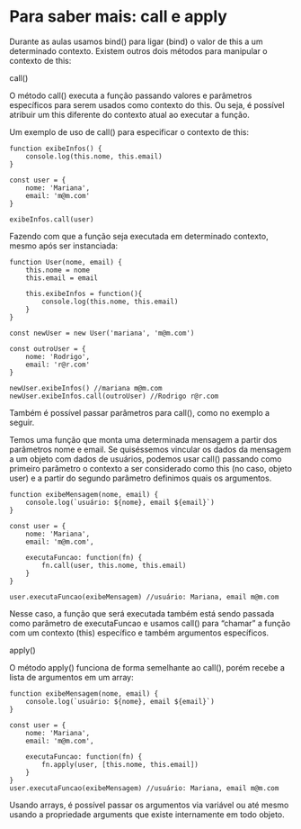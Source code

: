 # Para saber mais: call e apply

Durante as aulas usamos bind() para ligar (bind) o valor de this a um determinado contexto. Existem outros dois métodos para manipular o contexto de this:

call()

O método call() executa a função passando valores e parâmetros específicos para serem usados como contexto do this. Ou seja, é possível atribuir um this diferente do contexto atual ao executar a função.

Um exemplo de uso de call() para especificar o contexto de this:

    function exibeInfos() {
        console.log(this.nome, this.email)
    }

    const user = {
        nome: 'Mariana',
        email: 'm@m.com'
    }

    exibeInfos.call(user)

Fazendo com que a função seja executada em determinado contexto, mesmo após ser instanciada:

    function User(nome, email) {
        this.nome = nome
        this.email = email

        this.exibeInfos = function(){
            console.log(this.nome, this.email)
        }
    }

    const newUser = new User('mariana', 'm@m.com')

    const outroUser = {
        nome: 'Rodrigo',
        email: 'r@r.com'
    }

    newUser.exibeInfos() //mariana m@m.com
    newUser.exibeInfos.call(outroUser) //Rodrigo r@r.com

Também é possível passar parâmetros para call(), como no exemplo a seguir.

Temos uma função que monta uma determinada mensagem a partir dos parâmetros nome e email. Se quiséssemos vincular os dados da mensagem a um objeto com dados de usuários, podemos usar call() passando como primeiro parâmetro o contexto a ser considerado como this (no caso, objeto user) e a partir do segundo parâmetro definimos quais os argumentos.

    function exibeMensagem(nome, email) {
        console.log(`usuário: ${nome}, email ${email}`)
    }

    const user = {
        nome: 'Mariana',
        email: 'm@m.com',

        executaFuncao: function(fn) {
            fn.call(user, this.nome, this.email)
        }
    }

    user.executaFuncao(exibeMensagem) //usuário: Mariana, email m@m.com

Nesse caso, a função que será executada também está sendo passada como parâmetro de executaFuncao e usamos call() para “chamar” a função com um contexto (this) específico e também argumentos específicos.

apply()

O método apply() funciona de forma semelhante ao call(), porém recebe a lista de argumentos em um array:

    function exibeMensagem(nome, email) {
        console.log(`usuário: ${nome}, email ${email}`)
    }

    const user = {
        nome: 'Mariana',
        email: 'm@m.com',

        executaFuncao: function(fn) {
            fn.apply(user, [this.nome, this.email])
        }
    }
    user.executaFuncao(exibeMensagem) //usuário: Mariana, email m@m.com

Usando arrays, é possível passar os argumentos via variável ou até mesmo usando a propriedade arguments que existe internamente em todo objeto.
